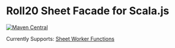Roll20 Sheet Facade for Scala.js
================================

[![Maven Central](https://img.shields.io/maven-central/v/com.lkroll/roll20-sheet-facade_2.13)](https://search.maven.org/artifact/com.lkroll/roll20-sheet-facade_2.13)


Currently Supports: [Sheet Worker Functions](https://wiki.roll20.net/Sheet_Worker_Scripts#Functions)


